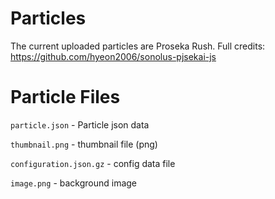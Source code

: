 # Particles
The current uploaded particles are Proseka Rush. Full credits: https://github.com/hyeon2006/sonolus-pjsekai-js

# Particle Files
`particle.json` - Particle json data

`thumbnail.png` - thumbnail file (png)

`configuration.json.gz` - config data file

`image.png` - background image